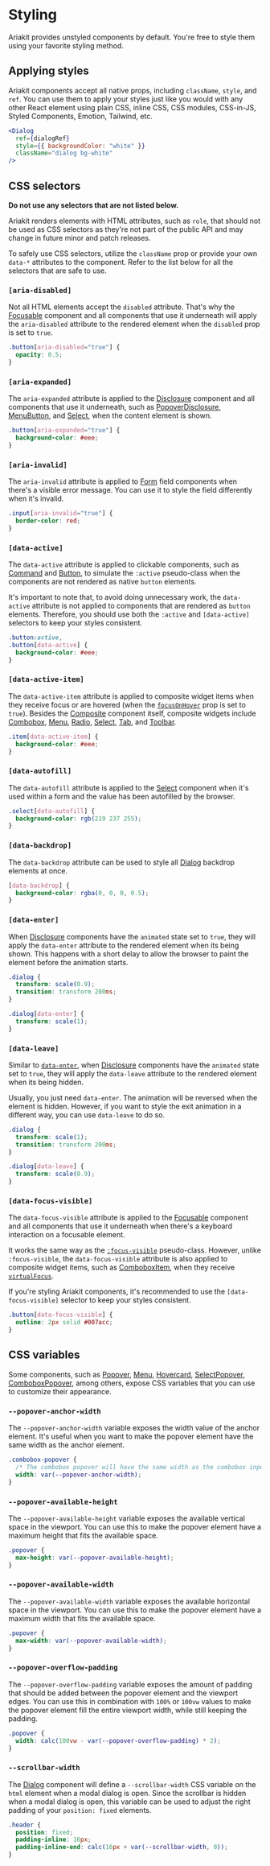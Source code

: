 # Styling

<p data-description>
  Ariakit provides unstyled components by default. You're free to style them using your favorite styling method.
</p>

## Applying styles

Ariakit components accept all native props, including `className`, `style`, and `ref`. You can use them to apply your styles just like you would with any other React element using plain CSS, inline CSS, CSS modules, CSS-in-JS, Styled Components, Emotion, Tailwind, etc.

```jsx
<Dialog
  ref={dialogRef}
  style={{ backgroundColor: "white" }}
  className="dialog bg-white"
/>
```

## CSS selectors

<aside data-type="danger">

**Do not use any selectors that are not listed below.**

Ariakit renders elements with HTML attributes, such as `role`, that should not be used as CSS selectors as they're not part of the public API and may change in future minor and patch releases.

To safely use CSS selectors, utilize the `className` prop or provide your own `data-*` attributes to the component. Refer to the list below for all the selectors that are safe to use.

</aside>

### `[aria-disabled]`

Not all HTML elements accept the `disabled` attribute. That's why the [Focusable](/components/focusable) component and all components that use it underneath will apply the `aria-disabled` attribute to the rendered element when the `disabled` prop is set to `true`.

```css
.button[aria-disabled="true"] {
  opacity: 0.5;
}
```

### `[aria-expanded]`

The `aria-expanded` attribute is applied to the [Disclosure](/components/disclosure) component and all components that use it underneath, such as [PopoverDisclosure](/components/popover), [MenuButton](/components/menu), and [Select](/components/select), when the content element is shown.

```css
.button[aria-expanded="true"] {
  background-color: #eee;
}
```

### `[aria-invalid]`

The `aria-invalid` attribute is applied to [Form](/components/form) field components when there's a visible error message. You can use it to style the field differently when it's invalid.

```css
.input[aria-invalid="true"] {
  border-color: red;
}
```

### `[data-active]`

The `data-active` attribute is applied to clickable components, such as [Command](/components/command) and [Button](/components/button), to simulate the `:active` pseudo-class when the components are not rendered as native `button` elements.

It's important to note that, to avoid doing unnecessary work, the `data-active` attribute is not applied to components that are rendered as `button` elements. Therefore, you should use both the `:active` and `[data-active]` selectors to keep your styles consistent.

```css
.button:active,
.button[data-active] {
  background-color: #eee;
}
```

### `[data-active-item]`

The `data-active-item` attribute is applied to composite widget items when they receive focus or are hovered (when the [`focusOnHover`](/apis/composite-hover#focusonhover) prop is set to `true`). Besides the [Composite](/components/composite) component itself, composite widgets include [Combobox](/components/combobox), [Menu](/components/menu), [Radio](/components/radio), [Select](/components/select), [Tab](/components/tab), and [Toolbar](/components/toolbar).

```css
.item[data-active-item] {
  background-color: #eee;
}
```

### `[data-autofill]`

The `data-autofill` attribute is applied to the [Select](/components/select) component when it's used within a form and the value has been autofilled by the browser.

```css
.select[data-autofill] {
  background-color: rgb(219 237 255);
}
```

### `[data-backdrop]`

The `data-backdrop` attribute can be used to style all [Dialog](/components/dialog) backdrop elements at once.

```css
[data-backdrop] {
  background-color: rgba(0, 0, 0, 0.5);
}
```

### `[data-enter]`

When [Disclosure](/components/disclosure) components have the `animated` state set to `true`, they will apply the `data-enter` attribute to the rendered element when its being shown. This happens with a short delay to allow the browser to paint the element before the animation starts.

```css
.dialog {
  transform: scale(0.9);
  transition: transform 200ms;
}

.dialog[data-enter] {
  transform: scale(1);
}
```

### `[data-leave]`

Similar to [`data-enter`](#data-enter), when [Disclosure](/components/disclosure) components have the `animated` state set to `true`, they will apply the `data-leave` attribute to the rendered element when its being hidden.

Usually, you just need `data-enter`. The animation will be reversed when the element is hidden. However, if you want to style the exit animation in a different way, you can use `data-leave` to do so.

```css
.dialog {
  transform: scale(1);
  transition: transform 200ms;
}

.dialog[data-leave] {
  transform: scale(0.9);
}
```

### `[data-focus-visible]`

The `data-focus-visible` attribute is applied to the [Focusable](/components/focusable) component and all components that use it underneath when there's a keyboard interaction on a focusable element.

It works the same way as the [`:focus-visible`](https://developer.mozilla.org/en-US/docs/Web/CSS/:focus-visible) pseudo-class. However, unlike `:focus-visible`, the `data-focus-visible` attribute is also applied to composite widget items, such as [ComboboxItem](/components/combobox), when they receive [`virtualFocus`](/apis/composite-store#virtualfocus).

If you're styling Ariakit components, it's recommended to use the `[data-focus-visible]` selector to keep your styles consistent.

```css
.button[data-focus-visible] {
  outline: 2px solid #007acc;
}
```

## CSS variables

Some components, such as [Popover](/components/popover), [Menu](/components/menu), [Hovercard](/components/hovercard), [SelectPopover](/components/select), [ComboboxPopover](/components/combobox), among others, expose CSS variables that you can use to customize their appearance.

### `--popover-anchor-width`

The `--popover-anchor-width` variable exposes the width value of the anchor element. It's useful when you want to make the popover element have the same width as the anchor element.

```css
.combobox-popover {
  /* The combobox popover will have the same width as the combobox input */
  width: var(--popover-anchor-width);
}
```

### `--popover-available-height`

The `--popover-available-height` variable exposes the available vertical space in the viewport. You can use this to make the popover element have a maximum height that fits the available space.

```css
.popover {
  max-height: var(--popover-available-height);
}
```

### `--popover-available-width`

The `--popover-available-width` variable exposes the available horizontal space in the viewport. You can use this to make the popover element have a maximum width that fits the available space.

```css
.popover {
  max-width: var(--popover-available-width);
}
```

### `--popover-overflow-padding`

The `--popover-overflow-padding` variable exposes the amount of padding that should be added between the popover element and the viewport edges. You can use this in combination with `100%` or `100vw` values to make the popover element fill the entire viewport width, while still keeping the padding.

```css
.popover {
  width: calc(100vw - var(--popover-overflow-padding) * 2);
}
```

### `--scrollbar-width`

The [Dialog](/components/dialog) component will define a `--scrollbar-width` CSS variable on the `html` element when a modal dialog is open. Since the scrollbar is hidden when a modal dialog is open, this variable can be used to adjust the right padding of your `position: fixed` elements.

```css
.header {
  position: fixed;
  padding-inline: 16px;
  padding-inline-end: calc(16px + var(--scrollbar-width, 0));
}
```
